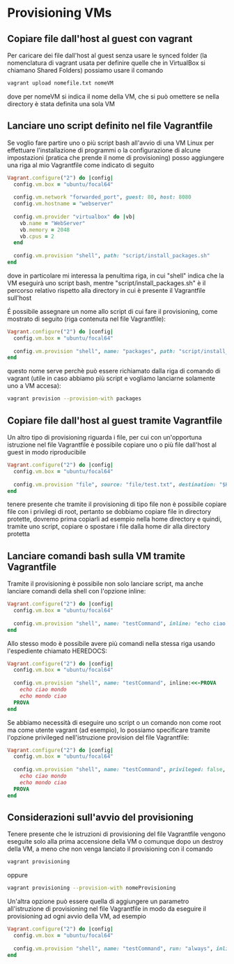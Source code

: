 # Provisioning VMs

## Copiare file dall'host al guest con vagrant

Per caricare dei file dall'host al guest senza usare le synced folder (la nomenclatura di vagrant usata per definire quelle che in VirtualBox si chiamano Shared Folders) possiamo usare il comando

~~~bash
vagrant upload nomefile.txt nomeVM
~~~

dove per nomeVM si indica il nome della VM, che si può omettere se nella directory è stata definita una sola VM

## Lanciare uno script definito nel file Vagrantfile

Se voglio fare partire uno o più script bash all'avvio di una VM Linux per effettuare l'installazione di programmi o la configurazione di alcune impostazioni (pratica che prende il nome di provisioning) posso aggiungere una riga al mio Vagrantfile come indicato di seguito

~~~ruby
Vagrant.configure("2") do |config|
  config.vm.box = "ubuntu/focal64"
  
  config.vm.network "forwarded_port", guest: 80, host: 8080
  config.vm.hostname = "webserver"
  
  config.vm.provider "virtualbox" do |vb|
    vb.name = "WebServer"
	vb.memory = 2048
    vb.cpus = 2
  end
  
  config.vm.provision "shell", path: "script/install_packages.sh"
end
~~~

dove in particolare mi interessa la penultima riga, in cui "shell" indica che la VM eseguirà uno script bash, mentre "script/install_packages.sh" è il percorso relativo rispetto alla directory in cui è presente il Vagrantfile sull'host

É possibile assegnare un nome allo script di cui fare il provisioning, come mostrato di seguito (riga contenuta nel file Vagrantfile):

~~~ruby
Vagrant.configure("2") do |config|
  config.vm.box = "ubuntu/focal64"
  
  config.vm.provision "shell", name: "packages", path: "script/install_packages.sh"
end
~~~

questo nome serve perchè può essere richiamato dalla riga di comando di vagrant (utile in caso abbiamo più script e vogliamo lanciarne solamente uno a VM accesa):

~~~bash
vagrant provision --provision-with packages
~~~

## Copiare file dall'host al guest tramite Vagrantfile

Un altro tipo di provisioning riguarda i file, per cui con un'opportuna istruzione nel file Vagrantfile è possibile copiare uno o più file dall'host al guest in modo riproducibile

~~~ruby
Vagrant.configure("2") do |config|
  config.vm.box = "ubuntu/focal64"
  
  config.vm.provision "file", source: "file/test.txt", destination: "$HOME/"
end
~~~

tenere presente che tramite il provisioning di tipo file non è possibile copiare file con i privilegi di root, pertanto se dobbiamo copiare file in directory protette, dovremo prima copiarli ad esempio nella home directory e quindi, tramite uno script, copiare o spostare i file dalla home dir alla directory protetta

## Lanciare comandi bash sulla VM tramite Vagrantfile

Tramite il provisioning è possibile non solo lanciare script, ma anche lanciare comandi della shell con l'opzione inline:

~~~ruby
Vagrant.configure("2") do |config|
  config.vm.box = "ubuntu/focal64"
  
  config.vm.provision "shell", name: "testCommand", inline: "echo ciao mondo"
end
~~~

Allo stesso modo è possibile avere più comandi nella stessa riga usando l'espediente chiamato HEREDOCS:

~~~ruby
Vagrant.configure("2") do |config|
  config.vm.box = "ubuntu/focal64"
  
  config.vm.provision "shell", name: "testCommand", inline:<<-PROVA
    echo ciao mondo
    echo mondo ciao
  PROVA
end
~~~

Se abbiamo necessità di eseguire uno script o un comando non come root ma come utente vagrant (ad esempio), lo possiamo specificare tramite l'opzione privileged nell'istruzione provision del file Vagrantfile:

~~~ruby
Vagrant.configure("2") do |config|
  config.vm.box = "ubuntu/focal64"
  
  config.vm.provision "shell", name: "testCommand", privileged: false, inline:<<-PROVA
    echo ciao mondo
    echo mondo ciao
  PROVA
end
~~~

## Considerazioni sull'avvio del provisioning

Tenere presente che le istruzioni di provisioning del file Vagrantfile vengono eseguite solo alla prima accensione della VM o comunque dopo un destroy della VM, a meno che non venga lanciato il provisioning con il comando

~~~bash
vagrant provisioning
~~~

oppure

~~~bash
vagrant provisioning --provision-with nomeProvisioning
~~~

Un'altra opzione può essere quella di aggiungere un parametro all'istruzione di provisioning nel file Vagrantfile in modo da eseguire il provisioning ad ogni avvio della VM, ad esempio

~~~ruby
Vagrant.configure("2") do |config|
  config.vm.box = "ubuntu/focal64"
  
  config.vm.provision "shell", name: "testCommand", run: "always", inline: "echo ciao mondo"
end
~~~